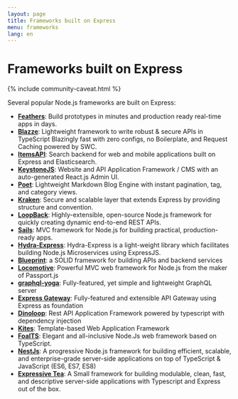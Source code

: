 ```yaml
---
layout: page
title: Frameworks built on Express
menu: frameworks
lang: en
---
```


# Frameworks built on Express

{% include community-caveat.html %}

Several popular Node.js frameworks are built on Express:

- **[Feathers](http://feathersjs.com)**: Build prototypes in minutes and production ready real-time apps in days.
- **[Blazze](https://www.blazzejs.xyz/)**: Lightweight framework to write robust & secure APIs in TypeScript Blazingly fast with zero configs, no Boilerplate, and Request Caching powered by SWC.
- **[ItemsAPI](https://www.itemsapi.com/)**: Search backend for web and mobile applications built on Express and Elasticsearch.
- **[KeystoneJS](http://keystonejs.com/)**: Website and API Application Framework / CMS with an auto-generated React.js Admin UI.
- **[Poet](http://jsantell.github.io/poet)**: Lightweight Markdown Blog Engine with instant pagination, tag, and category views.
- **[Kraken](http://krakenjs.com/)**: Secure and scalable layer that extends Express by providing structure and convention.
- **[LoopBack](http://loopback.io)**: Highly-extensible, open-source Node.js framework for quickly creating dynamic end-to-end REST APIs.
- **[Sails](http://sailsjs.org/)**: MVC framework for Node.js for building practical, production-ready apps.
- **[Hydra-Express](https://github.com/flywheelsports/fwsp-hydra-express)**: Hydra-Express is a light-weight library which facilitates building Node.js Microservices using ExpressJS.
- **[Blueprint](http://github.com/onehilltech/blueprint)**: a SOLID framework for building APIs and backend services
- **[Locomotive](http://locomotivejs.org/)**: Powerful MVC web framework for Node.js from the maker of Passport.js
- **[graphql-yoga](https://github.com/graphcool/graphql-yoga)**: Fully-featured, yet simple and lightweight GraphQL server
- **[Express Gateway](https://express-gateway.io)**: Fully-featured and extensible API Gateway using Express as foundation
- **[Dinoloop](https://github.com/ParallelTask/dinoloop)**: Rest API Application Framework powered by typescript with dependency injection
- **[Kites](https://kites.nodejs.vn/)**: Template-based Web Application Framework
- **[FoalTS](https://foalts.org/)**: Elegant and all-inclusive Node.Js web framework based on TypeScript.
- **[NestJs](https://github.com/nestjs/nest)**: A progressive Node.js framework for building efficient, scalable, and enterprise-grade server-side applications on top of TypeScript & JavaScript (ES6, ES7, ES8)
- **[Expressive Tea](https://github.com/Zero-OneiT/expresive-tea)**: A Small framework for building modulable, clean, fast, and descriptive server-side applications with Typescript and Express out of the box.
